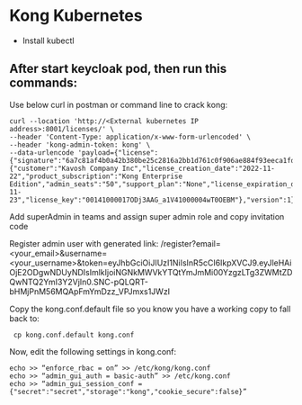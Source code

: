 # Kong Kubernetes

- Install kubectl

## After start keycloak pod, then run this commands:

Use below curl in postman or command line to crack kong:

```
curl --location 'http://<External kubernetes IP address>:8001/licenses/' \
--header 'Content-Type: application/x-www-form-urlencoded' \
--header 'kong-admin-token: kong' \
--data-urlencode 'payload={"license":{"signature":"6a7c81af4b0a42b380be25c2816a2bb1d761c0f906ae884f93eeca1fd16c8b5107cb6997c958f45d247078ca50a25399a5f87d546e59ea3be28284c3075a9769","payload":{"customer":"Kavosh Company Inc","license_creation_date":"2022-11-22","product_subscription":"Kong Enterprise Edition","admin_seats":"50","support_plan":"None","license_expiration_date":"2024-11-23","license_key":"00141000017ODj3AAG_a1V41000004wT0OEBM"},"version":1}}'
```

Add superAdmin in teams and assign super admin role and copy invitation code

Register admin user with generated link:
/register?email=<your_email>&username=<your_username>&token=eyJhbGciOiJIUzI1NiIsInR5cCI6IkpXVCJ9.eyJleHAiOjE2ODgwNDUyNDIsImlkIjoiNGNkMWVkYTQtYmJmMi00YzgzLTg3ZWMtZDQwNTQ2YmI3Y2VjIn0.SNC-pQLQRT-bHMjPnM56MQApFmYmDzz_VPJmxs1JWzI

Copy the kong.conf.default file so you know you have a working copy to fall back to:

```
 cp kong.conf.default kong.conf
```

Now, edit the following settings in kong.conf:

```
echo >> “enforce_rbac = on” >> /etc/kong/kong.conf
echo >> “admin_gui_auth = basic-auth” >> /etc/kong.conf
echo >> “admin_gui_session_conf = {"secret":"secret","storage":"kong","cookie_secure":false}”
```
